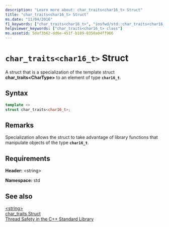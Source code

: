 ```yaml
---
description: "Learn more about: char_traits<char16_t> Struct"
title: "char_traits<char16_t> Struct"
ms.date: "11/04/2016"
f1_keywords: ["char_traits<char16_t>", "iosfwd/std::char_traits<char16_t>"]
helpviewer_keywords: ["char_traits<char16_t> class"]
ms.assetid: 5daf3b62-dd6e-451f-b189-0350a04ff966
---
```

# `char_traits<char16_t>` Struct

A struct that is a specialization of the template struct **char_traits\<CharType>** to an element of type **`char16_t`**.

## Syntax

```cpp
template <>
struct char_traits<char16_t>;
```

## Remarks

Specialization allows the struct to take advantage of library functions that manipulate objects of the type **`char16_t`**.

## Requirements

**Header:** \<string>

**Namespace:** std

## See also

[\<string>](../standard-library/string.md)\
[char_traits Struct](../standard-library/char-traits-struct.md)\
[Thread Safety in the C++ Standard Library](../standard-library/thread-safety-in-the-cpp-standard-library.md)
